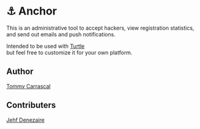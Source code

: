 # ⚓ Anchor

This is an administrative tool to accept hackers, view registration statistics, and send out emails and push notifications.

Intended to be used with [Turtle](https://github.com/UPE-FIU/Turtle)</br> but feel free to customize it for your own platform.

## Author
[Tommy Carrascal](https://github.com/Tommy2016x)</br>

## Contributers
[Jehf Denezaire](https://github.com/Jehfkemsy)</br>
